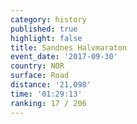 ```yaml
---
category: history
published: true
highlight: false
title: Sandnes Halvmaraton
event_date: '2017-09-30'
country: NOR
surface: Road
distance: '21,098'
time: '01:29:13'
ranking: 17 / 206
---
```

